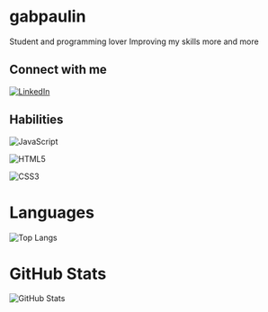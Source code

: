 # gabpaulin
Student and programming lover
Improving my skills more and more

## Connect with me
[![LinkedIn](https://img.shields.io/badge/LinkedIn-0077B5?style=for-the-badge&logo=linkedin&logoColor=white)](https://www.linkedin.com/in/gabriel-stoltemberg-950563287/)

## Habilities
![JavaScript](https://img.shields.io/badge/JavaScript-F7DF1E?style=for-the-badge&logo=javascript&logoColor=black)

![HTML5](https://img.shields.io/badge/HTML5-E34F26?style=for-the-badge&logo=html5&logoColor=white)

![CSS3](https://img.shields.io/badge/CSS3-1572B6?style=for-the-badge&logo=css3&logoColor=white)

# Languages
![Top Langs](https://github-readme-stats-git-masterrstaa-rickstaa.vercel.app/api/top-langs/?username=gabpaulin&layout=compact&bg_color=000&border_color=30A3DC&title_color=E94D5F&text_color=FFF)

# GitHub Stats
![GitHub Stats](https://github-readme-stats.vercel.app/api?username=gabpaulin&theme=transparent&bg_color=000&border_color=30A3DC&show_icons=true&icon_color=30A3DC&title_color=E94D5F&text_color=FFF)
